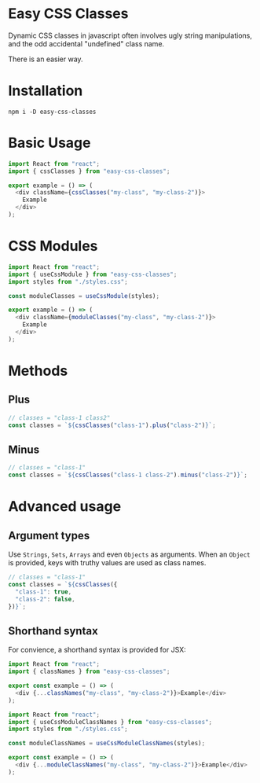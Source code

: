 # Easy CSS Classes

Dynamic CSS classes in javascript often involves ugly string manipulations, and the odd accidental "undefined" class name.

There is an easier way.

# Installation

```shell
npm i -D easy-css-classes
```

# Basic Usage

```javascript
import React from "react";
import { cssClasses } from "easy-css-classes";

export example = () => (
  <div className={cssClasses("my-class", "my-class-2")}>
    Example
  </div>
);
```

# CSS Modules

```javascript
import React from "react";
import { useCssModule } from "easy-css-classes";
import styles from "./styles.css";

const moduleClasses = useCssModule(styles);

export example = () => (
  <div className={moduleClasses("my-class", "my-class-2")}>
    Example
  </div>
);
```

# Methods

## Plus

```javascript
// classes = "class-1 class2"
const classes = `${cssClasses("class-1").plus("class-2")}`;
```

## Minus

```javascript
// classes = "class-1"
const classes = `${cssClasses("class-1 class-2").minus("class-2")}`;
```

# Advanced usage

## Argument types

Use `Strings`, `Sets`, `Arrays` and even `Objects` as arguments. When an `Object` is provided, keys with truthy values are used as class names.

```javascript
// classes = "class-1"
const classes = `${cssClasses({
  "class-1": true,
  "class-2": false,
})}`;
```

## Shorthand syntax

For convience, a shorthand syntax is provided for JSX:

```javascript
import React from "react";
import { classNames } from "easy-css-classes";

export const example = () => (
  <div {...classNames("my-class", "my-class-2")}>Example</div>
);
```

```javascript
import React from "react";
import { useCssModuleClassNames } from "easy-css-classes";
import styles from "./styles.css";

const moduleClassNames = useCssModuleClassNames(styles);

export const example = () => (
  <div {...moduleClassNames("my-class", "my-class-2")}>Example</div>
);
```
